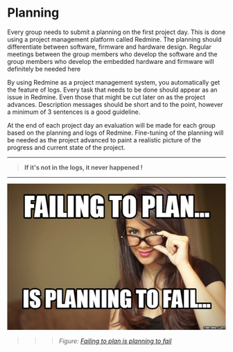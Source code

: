 # Planning

Every group needs to submit a planning on the first project day. This is done using a project management platform called Redmine. The planning should differentiate between software, firmware and hardware design. Regular meetings between the group members who develop the software and the group members who develop the embedded hardware and firmware will definitely be needed here

By using Redmine as a project management system, you automatically get the feature of logs. Every task that needs to be done should appear as an issue in Redmine. Even those that might be cut later on as the project advances. Description messages should be short and to the point, however a minimum of 3 sentences is a good guideline.

At the end of each project day an evaluation will be made for each group based on the planning and logs of Redmine. Fine-tuning of the planning will be needed as the project advanced to paint a realistic picture of the progress and current state of the project.

---

> **If it's not in the logs, it never happened !**

---

![Failing to plan is planning to fail](img/planning.png)
>>> *Figure: [Failing to plan is planning to fail](img/classic_arcade_game.png)*